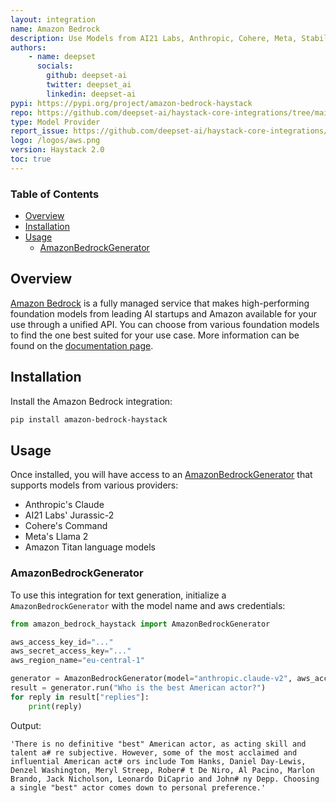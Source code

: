 ```yaml
---
layout: integration
name: Amazon Bedrock
description: Use Models from AI21 Labs, Anthropic, Cohere, Meta, Stability AI, and Amazon via Amazon Bedrock with Haystack
authors:
    - name: deepset
      socials:
        github: deepset-ai
        twitter: deepset_ai
        linkedin: deepset-ai
pypi: https://pypi.org/project/amazon-bedrock-haystack
repo: https://github.com/deepset-ai/haystack-core-integrations/tree/main/integrations/amazon_bedrock
type: Model Provider
report_issue: https://github.com/deepset-ai/haystack-core-integrations/issues
logo: /logos/aws.png
version: Haystack 2.0
toc: true
---
```


### Table of Contents

- [Overview](#overview)
- [Installation](#installation)
- [Usage](#usage)
    - [AmazonBedrockGenerator](#AmazonBedrockGenerator)

## Overview

[Amazon Bedrock](https://aws.amazon.com/bedrock/) is a fully managed service that makes high-performing foundation models from leading AI startups and Amazon available for your use through a unified API.  You can choose from various foundation models to find the one best suited for your use case. More information can be found on the [documentation page](https://docs.haystack.deepset.ai/v2.0/docs/amazonbedrockgenerator).

## Installation

Install the Amazon Bedrock integration:
```bash
pip install amazon-bedrock-haystack
```

## Usage

Once installed, you will have access to an [AmazonBedrockGenerator](https://docs.haystack.deepset.ai/v2.0/docs/amazonbedrockgenerator) that supports models from various providers: 
- Anthropic's Claude
- AI21 Labs' Jurassic-2
- Cohere's Command
- Meta's Llama 2
- Amazon Titan language models

### AmazonBedrockGenerator

To use this integration for text generation, initialize a `AmazonBedrockGenerator` with the model name and aws credentials: 

```python
from amazon_bedrock_haystack import AmazonBedrockGenerator

aws_access_key_id="..."
aws_secret_access_key="..."
aws_region_name="eu-central-1"

generator = AmazonBedrockGenerator(model="anthropic.claude-v2", aws_access_key_id=aws_access_key_id, aws_secret_access_key=aws_secret_access_key, aws_region_name=aws_region_name)
result = generator.run("Who is the best American actor?")
for reply in result["replies"]:
    print(reply)
```
Output: 
```shell
'There is no definitive "best" American actor, as acting skill and talent a# re subjective. However, some of the most acclaimed and influential American act# ors include Tom Hanks, Daniel Day-Lewis, Denzel Washington, Meryl Streep, Rober# t De Niro, Al Pacino, Marlon Brando, Jack Nicholson, Leonardo DiCaprio and John# ny Depp. Choosing a single "best" actor comes down to personal preference.'
```

